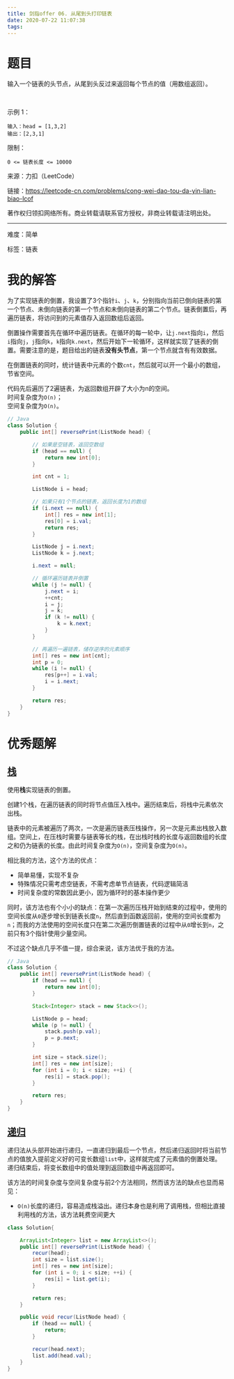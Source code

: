 ```yaml
---
title: 剑指offer 06. 从尾到头打印链表
date: 2020-07-22 11:07:38
tags:
---
```


# 题目

输入一个链表的头节点，从尾到头反过来返回每个节点的值（用数组返回）。

<!--more--> 

示例 1：

```
输入：head = [1,3,2]
输出：[2,3,1]
```

限制：

`0 <= 链表长度 <= 10000`

来源：力扣（LeetCode）

链接：https://leetcode-cn.com/problems/cong-wei-dao-tou-da-yin-lian-biao-lcof

著作权归领扣网络所有。商业转载请联系官方授权，非商业转载请注明出处。

---

难度：简单

标签：链表

# 我的解答

为了实现链表的倒置，我设置了3个指针`i`、`j`、`k`，分别指向当前已倒向链表的第一个节点、未倒向链表的第一个节点和未倒向链表的第二个节点。链表倒置后，再遍历链表，将访问到的元素值存入返回数组后返回。

倒置操作需要首先在循环中遍历链表。在循环的每一轮中，让`j.next`指向`i`，然后`i`指向`j`，`j`指向`k`，`k`指向`k.next`，然后开始下一轮循环，这样就实现了链表的倒置。需要注意的是，题目给出的链表**没有头节点**，第一个节点就含有有效数据。

在倒置链表的同时，统计链表中元素的个数`cnt`，然后就可以开一个最小的数组，节省空间。

代码先后遍历了2遍链表，为返回数组开辟了大小为n的空间。  
时间复杂度为`O(n)`；  
空间复杂度为`O(n)`。

```java
// Java
class Solution {
    public int[] reversePrint(ListNode head) {

        // 如果是空链表，返回空数组
        if (head == null) {
            return new int[0];
        }

        int cnt = 1;

        ListNode i = head;

        // 如果只有1个节点的链表，返回长度为1的数组
        if (i.next == null) {
            int[] res = new int[1];
            res[0] = i.val;
            return res;
        }

        ListNode j = i.next;
        ListNode k = j.next;

        i.next = null;

        // 循环遍历链表并倒置
        while (j != null) {
            j.next = i;
            ++cnt;
            i = j;
            j = k;
            if (k != null) {
                k = k.next;
            }
        }

        // 再遍历一遍链表，储存逆序的元素顺序
        int[] res = new int[cnt];
        int p = 0;
        while (i != null) {
            res[p++] = i.val;
            i = i.next;
        }

        return res;
    }
}
```

# 优秀题解

## [栈][优秀题解-栈]


使用**栈**实现链表的倒置。

创建1个栈，在遍历链表的同时将节点值压入栈中。遍历结束后，将栈中元素依次出栈。

链表中的元素被遍历了两次，一次是遍历链表压栈操作，另一次是元素出栈放入数组。空间上，在压栈时需要与链表等长的栈，在出栈时栈的长度与返回数组的长度之和仍为链表的长度。由此时间复杂度为`O(n)`，空间复杂度为`O(n)`。

相比我的方法，这个方法的优点：

- 简单易懂，实现不复杂
- 特殊情况只需考虑空链表，不需考虑单节点链表，代码逻辑简洁
- 时间复杂度的常数因此更小，因为循环时的基本操作更少

同时，该方法也有个小小的缺点：在第一次遍历压栈开始到结束的过程中，使用的空间长度从`0`逐步增长到链表长度`n`，然后直到函数返回前，使用的空间长度都为`n`；而我的方法使用的空间长度只在第二次遍历倒置链表的过程中从`0`增长到`n`，之前只有3个指针使用少量空间。

不过这个缺点几乎不值一提，综合来说，该方法优于我的方法。

```java
// Java
class Solution {
    public int[] reversePrint(ListNode head) {
        if (head == null) {
            return new int[0];
        }

        Stack<Integer> stack = new Stack<>();

        ListNode p = head;
        while (p != null) {
            stack.push(p.val);
            p = p.next;
        }

        int size = stack.size();
        int[] res = new int[size];
        for (int i = 0; i < size; ++i) {
            res[i] = stack.pop();
        }

        return res;
    }
}
```

## [递归][优秀题解-递归]

递归法从头部开始进行递归，一直递归到最后一个节点，然后递归返回时将当前节点的值放入提前定义好的可变长数组`list`中，这样就完成了元素值的倒置处理。  
递归结束后，将变长数组中的值处理到返回数组中再返回即可。

该方法的时间复杂度与空间复杂度与前2个方法相同，然而该方法的缺点也显而易见：
- `O(n)`长度的递归，容易造成栈溢出。递归本身也是利用了调用栈，但相比直接利用栈的方法，该方法耗费空间更大

```java
class Solution{

    ArrayList<Integer> list = new ArrayList<>();
    public int[] reversePrint(ListNode head) {
        recur(head);
        int size = list.size();
        int[] res = new int[size];
        for (int i = 0; i < size; ++i) {
            res[i] = list.get(i);
        }

        return res;
    }

    public void recur(ListNode head) {
        if (head == null) {
            return;
        }

        recur(head.next);
        list.add(head.val);
    }
}
```

[优秀题解-栈]: https://leetcode-cn.com/problems/cong-wei-dao-tou-da-yin-lian-biao-lcof/solution/mian-shi-ti-06-cong-wei-dao-tou-da-yin-lian-biao-b/

[优秀题解-递归]: https://leetcode-cn.com/problems/cong-wei-dao-tou-da-yin-lian-biao-lcof/solution/mian-shi-ti-06-cong-wei-dao-tou-da-yin-lian-biao-d/